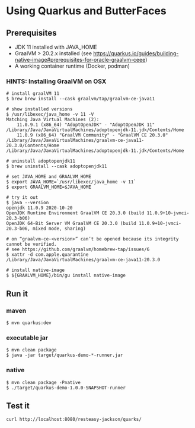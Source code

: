 # Using Quarkus and ButterFaces

## Prerequisites

* JDK 11 installed with JAVA_HOME
* GraalVM > 20.2.x installed (see https://quarkus.io/guides/building-native-image#prerequisites-for-oracle-graalvm-ceee) 
* A working container runtime (Docker, podman)

### HINTS: Installing GraalVM on OSX

```shell
# install graalVM 11
$ brew brew install --cask graalvm/tap/graalvm-ce-java11

# show installed versions
$ /usr/libexec/java_home -v 11 -V 
Matching Java Virtual Machines (2):
    11.0.9.1 (x86_64) "AdoptOpenJDK" - "AdoptOpenJDK 11" /Library/Java/JavaVirtualMachines/adoptopenjdk-11.jdk/Contents/Home
    11.0.9 (x86_64) "GraalVM Community" - "GraalVM CE 20.3.0" /Library/Java/JavaVirtualMachines/graalvm-ce-java11-20.3.0/Contents/Home
/Library/Java/JavaVirtualMachines/adoptopenjdk-11.jdk/Contents/Home

# uninstall adoptopenjdk11
$ brew uninstall --cask adoptopenjdk11

# set JAVA_HOME and GRAALVM_HOME
$ export JAVA_HOME=`/usr/libexec/java_home -v 11`
$ export GRAALVM_HOME=$JAVA_HOME

# try it out
$ java --version
openjdk 11.0.9 2020-10-20
OpenJDK Runtime Environment GraalVM CE 20.3.0 (build 11.0.9+10-jvmci-20.3-b06)
OpenJDK 64-Bit Server VM GraalVM CE 20.3.0 (build 11.0.9+10-jvmci-20.3-b06, mixed mode, sharing)

# on “graalvm-ce-<version>” can’t be opened because its integrity cannot be verified.
# see https://github.com/graalvm/homebrew-tap/issues/6
$ xattr -d com.apple.quarantine /Library/Java/JavaVirtualMachines/graalvm-ce-java11-20.3.0

# install native-image
$ ${GRAALVM_HOME}/bin/gu install native-image
```

## Run it

### maven
```shell
$ mvn quarkus:dev
```

### executable jar
```shell
$ mvn clean package
$ java -jar target/quarkus-demo-*-runner.jar
```

### native 
```shell
$ mvn clean package -Pnative
$ ./target/quarkus-demo-1.0.0-SNAPSHOT-runner
```

## Test it

```shell
curl http://localhost:8080/resteasy-jackson/quarks/
```

